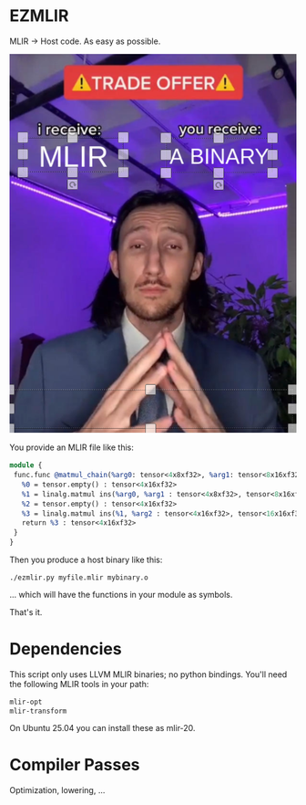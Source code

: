 # EZMLIR

MLIR → Host code. As easy as possible.

![MLIR](./tradeoffer.png)

You provide an MLIR file like this:

```llvm
module {
 func.func @matmul_chain(%arg0: tensor<4x8xf32>, %arg1: tensor<8x16xf32>, %arg2: tensor<16x16xf32>) -> tensor<4x16xf32> {
   %0 = tensor.empty() : tensor<4x16xf32>
   %1 = linalg.matmul ins(%arg0, %arg1 : tensor<4x8xf32>, tensor<8x16xf32>) outs(%0 : tensor<4x16xf32>) -> tensor<4x16xf32>
   %2 = tensor.empty() : tensor<4x16xf32>
   %3 = linalg.matmul ins(%1, %arg2 : tensor<4x16xf32>, tensor<16x16xf32>) outs(%2 : tensor<4x16xf32>) -> tensor<4x16xf32>
   return %3 : tensor<4x16xf32>
 }
}
```

Then you produce a host binary like this:

    ./ezmlir.py myfile.mlir mybinary.o

... which will have the functions in your module as symbols.

That's it.

# Dependencies

This script only uses LLVM MLIR binaries; no python bindings.
You'll need the following MLIR tools in your path:

    mlir-opt
    mlir-transform

On Ubuntu 25.04 you can install these as mlir-20.

# Compiler Passes

Optimization, lowering, ...
